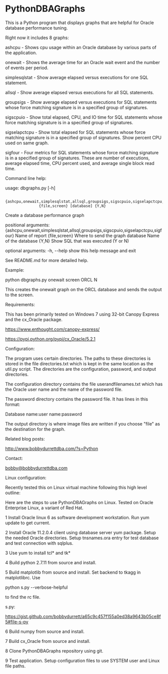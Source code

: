 # PythonDBAGraphs

This is a Python program that displays graphs that
are helpful for Oracle database performance tuning.

Right now it includes 8 graphs:

ashcpu - Shows cpu usage within an Oracle database
         by various parts of the application.

onewait - Shows the average time for an Oracle wait
          event and the number of events per period.
          
simplesqlstat - Show average elapsed versus executions
                for one SQL statement.

allsql - Show average elapsed versus executions
         for all SQL statements.
         
groupsigs - Show average elapsed versus executions
            for SQL statements whose force matching
            signature is in a specified group of
            signatures.
          
sigscpuio - Show total elapsed, CPU, and IO time
            for SQL statements whose force matching
            signature is in a specified group of
            signatures.

sigselapctcpu - Show total elapsed for SQL statements 
                whose force matching signature is in a 
                specified group of signatures. Show 
                percent CPU used on same graph.

sigfour - Four metrics for SQL statements 
          whose force matching signature is in a 
          specified group of signatures. These are
          number of executions, average elapsed time,
          CPU percent used, and average single block
          read time.
          
Command line help:

usage: dbgraphs.py [-h]

                   {ashcpu,onewait,simplesqlstat,allsql,groupsigs,sigscpuio,sigselapctcpu,sigfour}
                   {file,screen} [database] {Y,N}

Create a database performance graph

positional arguments:
  {ashcpu,onewait,simplesqlstat,allsql,groupsigs,sigscpuio,sigselapctcpu,sigfour}
                        Name of report
  {file,screen}         Where to send the graph
  database              Name of the database
  {Y,N}                 Show SQL that was executed (Y or N)

optional arguments:
  -h, --help            show this help message and exit

See README.md for more detailed help.

Example:

python dbgraphs.py onewait screen ORCL N

This creates the onewait graph on the ORCL database and sends the output to 
the screen.

Requirements:

This has been primarily tested on Windows 7 using 32-bit
Canopy Express and the cx_Oracle package.

https://www.enthought.com/canopy-express/

https://pypi.python.org/pypi/cx_Oracle/5.2.1

Configuration:

The program uses certain directories. The paths to these directories
is stored in the file directories.txt which is kept in the same 
location as the util.py script. The directories are the configuration, 
password, and output directories.

The configuration directory contains the file userandfilenames.txt
which has the Oracle user name and the name of the password file.

The password directory contains the password file. It has lines in this 
format:

Database name:user name:password

The output directory is where image files are written if you choose
"file" as the destination for the graph.

Related blog posts:

http://www.bobbydurrettdba.com/?s=Python

Contact:

bobby@bobbydurrettdba.com

Linux configuration:

Recently tested this on Linux virtual machine following this high level outline:

Here are the steps to use PythonDBAGraphs on Linux. Tested on Oracle Enterprise
Linux, a variant of Red Hat.

1 Install Oracle linux 6 as software development workstation.
Run yum update to get current.

2 Install Oracle 11.2.0.4 client using database server yum package. Setup the 
needed Oracle directories. Setup tnsnames.ora entry for test database
and test connection with sqlplus.

3 Use yum to install tcl* and tk*

4 Build python 2.7.11 from source and install.

5 Build matplotlib from source and install.
Set backend to tkagg in matplotlibrc. Use

python s.py --verbose-helpful 

to find the rc file.

s.py:

https://gist.github.com/bobbydurrett/a65c9c457f155a0ed38a9643b05ce8f5#file-s-py

6 Build numpy from source and install.

7 Build cx_Oracle from source and install.

8 Clone PythonDBAGraphs repository using git.

9 Test application. Setup configuration files
to use SYSTEM user and Linux file paths.

